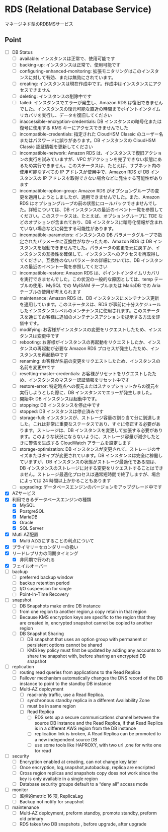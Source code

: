 # RDS (Relational Database Service)
マネージネド型のRDBMSサービス

## Point
- [ ] DB Status
  - [ ] available: インスタンスは正常で、使用可能です 
  - [ ] backing-up: インスタンスは正常で、使用可能です 
  - [ ] configuring-enhanced-monitoring: 拡張モニタリングはこのインスタンスに対して有効、または無効にされています。
  - [ ] creating: インスタンスは現在作成中です。作成中はインスタンスにアクセスできません
  - [ ] deleting: インスタンスの削除中です
  - [ ] failed: インスタンスでエラーが発生し、Amazon RDS は復旧できませんでした。インスタンスの復元可能な直近の時間までポイントインタイムリカバリを実行し、データを復旧してください
  - [ ] inaccessible-encryption-credentials: DB インスタンスの暗号化または復号に使用する KMS キーにアクセスできませんでした
  - [ ] incompatible-credentials: 指定された CloudHSM Classic のユーザー名またはパスワードに誤りがあります。DB インスタンスの CloudHSM Classic 認証情報を更新してください
  - [ ] incompatible-network: Amazon RDS は、インスタンスで復旧アクションの実行を試みていますが、VPC がアクションを完了できない状態にあるため実行できません。このステータスは、たとえば、サブネット内の使用可能なすべての IP アドレスが使用中で、Amazon RDS が DB インスタンスの IP アドレスを取得できない場合などに発生する可能性があります
  - [ ] incompatible-option-group: Amazon RDS がオプショングループの変更を適用しようとしましたが、適用できませんでした。また、Amazon RDS はオプショングループの前の状態にロールバックできませんでした。詳細については、DB インスタンスの最近のイベント一覧を参照してください。このステータスは、たとえば、オプショングループに TDE などのオプションが含まれており、DB インスタンスに暗号化情報が含まれていない場合などに発生する可能性があります。
  - [ ] incompatible-parameters: インスタンスの DB パラメータグループで指定されたパラメータに互換性がなかったため、Amazon RDS は DB インスタンスを起動できませんでした。パラメータの変更を元に戻すか、インスタンスの互換性を確保して、インスタンスへのアクセスを再取得してください。互換性のないパラメータの詳細については、DB インスタンスの最近のイベント一覧を参照してください
  - [ ] incompatible-restore: Amazon RDS は、ポイントインタイムリカバリを実行できませんでした。この状況の一般的な原因としては、temp テーブルの使用、MySQL での MyISAM テーブルまたは MariaDB での Aria テーブルの使用が考えられます
  - [ ] maintenance: Amazon RDS は、DB インスタンスにメンテナンス更新を適用しています。このステータスは、RDS が事前に十分スケジュールしたインスタンスレベルのメンテナンスに使用されます。このステータスを通じてお客様に追加のメンテナンスアクションを提示する方法を評価中です。
  - [ ] modifying: お客様がインスタンスの変更をリクエストしたため、インスタンスは変更中です
  - [ ] rebooting: お客様がインスタンスの再起動をリクエストしたか、インスタンスの再起動が必要な Amazon RDS プロセスが発生したため、インスタンスを再起動中です
  - [ ] renaming: お客様が名前の変更をリクエストしたため、インスタンスの名前を変更中です
  - [ ] resetting-master-credentials: お客様がリセットをリクエストしたため、インスタンスのマスター認証情報をリセット中です
  - [ ] restore-error: 特定時点への復元またはスナップショットからの復元を実行しようとした際に、DB インスタンスでエラーが発生しました。
  - [ ] 開始中: DB インスタンスは起動中です。
  - [ ] stopping: DB インスタンスを停止中です
  - [ ] stopped: DB インスタンスは停止済みです
  - [ ] storage-full: インスタンスが、ストレージ容量の割り当て分に到達しました。これは非常に重要なステータスであり、すぐに修正する必要があります。ストレージは、DB インスタンスを変更して拡張する必要があります。このような状況にならないように、ストレージ容量が減少したときに警告を生成する CloudWatch アラームを設定します
  - [ ] storage-optimization: DB インスタンスが変更されて、ストレージのサイズまたはタイプが変更されています。DB インスタンスは完全に稼働していますが、DB インスタンスの状態がストレージ最適化である間は、DB インスタンスのストレージに対する変更をリクエストすることはできません。ストレージ最適化プロセスは通常短時間で終了しますが、場合によっては 24 時間以上かかることもあります
  - [ ] upgrading: データベースエンジンのバージョンをアップグレード中です
- [X] AZサービス
- [X] 利用できるデータベースエンジンの種類
  - [X] MySQL
  - [X] PostgreSQL
  - [X] MariaDB
  - [X] Oracle
  - [X] SQL Server
- [X] Mutli AZ配置
  - [X] Multi AZのにすることの利点について
- [X] プライマリーセカンダリーの扱い
- [X] リードレプリカの同期タイミング
  - [X] 非同期で行われる
- [X] フェイルオーバー
- [ ] backup 
  - [ ] preferred backup window
  - [ ] backup retention period
  - [ ] I/O suspension for single
  - [ ] Point-In-Time Recovery
- [ ] snapshot 
  - [ ] DB Snapshots make entire DB instance
  - [ ] from one region to another region,a copy retain in that region
  - [ ] Because KMS encryption keys are specific to the region that they are created in, encrypted snapshot cannot be copied to another region
  - [ ] DB Snapshot Sharing 
    - [ ] DB snapshot that uses an option group with permanent or persistent options cannot be shared
    - [ ] KMS key policy must first be updated by adding any accounts to share the snapshot with, before sharing an encrypted DB snapshot
- [ ] replication 
  - [ ] routing read queries from applications to the Read Replica
  - [ ] Failover mechanism automatically changes the DNS record of the DB instance to point to the standby DB instance
  - [ ] Multi-AZ deployment 
    - [ ] read-only traffic, use a Read Replica.
    - [ ] synchronous standby replica in a different Availability Zone
    - [ ] must be in same region
    - [ ] Read Replica 
      - [ ] RDS sets up a secure communications channel between the source DB instance and the Read Replica, if that Read Replica is in a different AWS region from the DB instance
      - [ ] replication link is broken, A Read Replica can be promoted to a new independent source DB
      - [ ] use some tools like HAPROXY, with two url ,one for write one tor read
- [ ] security 
  - [ ] Encryption enabled at creating, can not change key later
  - [ ] Once encryption, log,snapshot,autobackup, replica are encripted
  - [ ] Cross region replicas and snapshots copy does not work since the key is only available in a single region
  - [ ] Database security groups default to a “deny all” access mode
- [ ] monitor 
  - [ ] 监控的metric 16 项, ReplicaLag
  - [ ] Backup not notify for snapshot
- [ ] maintenance 
  - [ ] Multi-AZ deployment, preform standby, promote standby, preform old primary
  - [ ] RDS takes two DB snapshots , before upgrade, after upgrade
